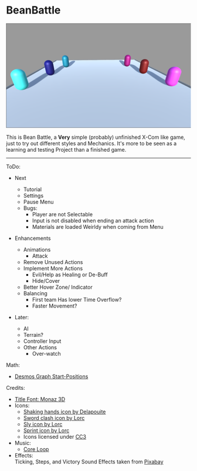 # BeanBattle

![](Assets/Art/Images/MainMenuBackground.png)
 
This is Bean Battle, a **Very** simple (probably) unfinished X-Com like game, just to try out different styles and Mechanics. 
It's more to be seen as a learning and testing Project than a finished game.

---
ToDo:
- Next
  - Tutorial
  - Settings
  - Pause Menu
  - Bugs:
    - Player are not Selectable
    - Input is not disabled when ending an attack action
    - Materials are loaded Weirldy when coming from Menu

  
- Enhancements
  - Animations
    - Attack
  - Remove Unused Actions
  - Implement More Actions
    - Evil/Help as Healing or De-Buff
    - Hide/Cover
  - Better Hover Zone/ Indicator
  - Balancing
    - First team Has lower Time Overflow?
    - Faster Movement?


- Later:
  - AI
  - Terrain?
  - Controller Input
  - Other Actions
    - Over-watch

Math:
- [Desmos Graph Start-Positions](https://www.desmos.com/calculator/lqxf4nhqil)


Credits:
- [Title Font: Monaz 3D](https://www.fontspace.com/monaz-3d-font-f110367)
- Icons:
  - [Shaking hands icon by Delapouite](https://game-icons.net/1x1/delapouite/shaking-hands.html)
  - [Sword clash icon by Lorc](https://game-icons.net/1x1/lorc/sword-clash.html)
  - [Sly icon by Lorc](https://game-icons.net/1x1/lorc/sly.html) 
  - [Sprint icon by Lorc](https://game-icons.net/1x1/lorc/sprint.html)
  - Icons licensed under [CC3](https://creativecommons.org/licenses/by/3.0/)
- Music:
  - [Core Loop](https://opengameart.org/content/the-gears-of-progress)
- Effects:<br>
  Ticking, Steps, and Victory Sound Effects taken from <a href="https://pixabay.com/?utm_source=link-attribution&utm_medium=referral&utm_campaign=music&utm_content=83775">Pixabay</a>
